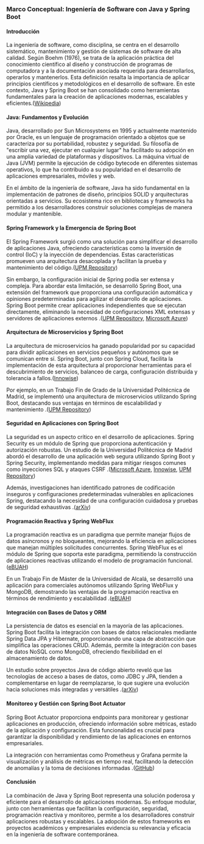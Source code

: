 ### Marco Conceptual: Ingeniería de Software con Java y Spring Boot

#### Introducción

La ingeniería de software, como disciplina, se centra en el desarrollo sistemático, mantenimiento y gestión de sistemas de software de alta calidad. Según Boehm (1976), se trata de la aplicación práctica del conocimiento científico al diseño y construcción de programas de computadora y a la documentación asociada requerida para desarrollarlos, operarlos y mantenerlos. Esta definición resalta la importancia de aplicar principios científicos y metodológicos en el desarrollo de software. En este contexto, Java y Spring Boot se han consolidado como herramientas fundamentales para la creación de aplicaciones modernas, escalables y eficientes.([Wikipedia][1])

#### Java: Fundamentos y Evolución

Java, desarrollado por Sun Microsystems en 1995 y actualmente mantenido por Oracle, es un lenguaje de programación orientado a objetos que se caracteriza por su portabilidad, robustez y seguridad. Su filosofía de "escribir una vez, ejecutar en cualquier lugar" ha facilitado su adopción en una amplia variedad de plataformas y dispositivos. La máquina virtual de Java (JVM) permite la ejecución de código bytecode en diferentes sistemas operativos, lo que ha contribuido a su popularidad en el desarrollo de aplicaciones empresariales, móviles y web.

En el ámbito de la ingeniería de software, Java ha sido fundamental en la implementación de patrones de diseño, principios SOLID y arquitecturas orientadas a servicios. Su ecosistema rico en bibliotecas y frameworks ha permitido a los desarrolladores construir soluciones complejas de manera modular y mantenible.

#### Spring Framework y la Emergencia de Spring Boot

El Spring Framework surgió como una solución para simplificar el desarrollo de aplicaciones Java, ofreciendo características como la inversión de control (IoC) y la inyección de dependencias. Estas características promueven una arquitectura desacoplada y facilitan la prueba y mantenimiento del código.([UPM Repository][2])

Sin embargo, la configuración inicial de Spring podía ser extensa y compleja. Para abordar esta limitación, se desarrolló Spring Boot, una extensión del framework que proporciona una configuración automática y opiniones predeterminadas para agilizar el desarrollo de aplicaciones. Spring Boot permite crear aplicaciones independientes que se ejecutan directamente, eliminando la necesidad de configuraciones XML extensas y servidores de aplicaciones externos .([UPM Repository][2], [Microsoft Azure][3])

#### Arquitectura de Microservicios y Spring Boot

La arquitectura de microservicios ha ganado popularidad por su capacidad para dividir aplicaciones en servicios pequeños y autónomos que se comunican entre sí. Spring Boot, junto con Spring Cloud, facilita la implementación de esta arquitectura al proporcionar herramientas para el descubrimiento de servicios, balanceo de carga, configuración distribuida y tolerancia a fallos.([Innowise][4])

Por ejemplo, en un Trabajo Fin de Grado de la Universidad Politécnica de Madrid, se implementó una arquitectura de microservicios utilizando Spring Boot, destacando sus ventajas en términos de escalabilidad y mantenimiento .([UPM Repository][5])

#### Seguridad en Aplicaciones con Spring Boot

La seguridad es un aspecto crítico en el desarrollo de aplicaciones. Spring Security es un módulo de Spring que proporciona autenticación y autorización robustas. Un estudio de la Universidad Politécnica de Madrid abordó el desarrollo de una aplicación web segura utilizando Spring Boot y Spring Security, implementando medidas para mitigar riesgos comunes como inyecciones SQL y ataques CSRF .([Microsoft Azure][6], [Innowise][4], [UPM Repository][7])

Además, investigaciones han identificado patrones de codificación inseguros y configuraciones predeterminadas vulnerables en aplicaciones Spring, destacando la necesidad de una configuración cuidadosa y pruebas de seguridad exhaustivas .([arXiv][8])

#### Programación Reactiva y Spring WebFlux

La programación reactiva es un paradigma que permite manejar flujos de datos asíncronos y no bloqueantes, mejorando la eficiencia en aplicaciones que manejan múltiples solicitudes concurrentes. Spring WebFlux es el módulo de Spring que soporta este paradigma, permitiendo la construcción de aplicaciones reactivas utilizando el modelo de programación funcional.([eBUAH][9])

En un Trabajo Fin de Máster de la Universidad de Alcalá, se desarrolló una aplicación para comerciales autónomos utilizando Spring WebFlux y MongoDB, demostrando las ventajas de la programación reactiva en términos de rendimiento y escalabilidad .([eBUAH][9])

#### Integración con Bases de Datos y ORM

La persistencia de datos es esencial en la mayoría de las aplicaciones. Spring Boot facilita la integración con bases de datos relacionales mediante Spring Data JPA y Hibernate, proporcionando una capa de abstracción que simplifica las operaciones CRUD. Además, permite la integración con bases de datos NoSQL como MongoDB, ofreciendo flexibilidad en el almacenamiento de datos.

Un estudio sobre proyectos Java de código abierto reveló que las tecnologías de acceso a bases de datos, como JDBC y JPA, tienden a complementarse en lugar de reemplazarse, lo que sugiere una evolución hacia soluciones más integradas y versátiles .([arXiv][10])

#### Monitoreo y Gestión con Spring Boot Actuator

Spring Boot Actuator proporciona endpoints para monitorear y gestionar aplicaciones en producción, ofreciendo información sobre métricas, estado de la aplicación y configuración. Esta funcionalidad es crucial para garantizar la disponibilidad y rendimiento de las aplicaciones en entornos empresariales.

La integración con herramientas como Prometheus y Grafana permite la visualización y análisis de métricas en tiempo real, facilitando la detección de anomalías y la toma de decisiones informadas .([GitHub][11])

#### Conclusión

La combinación de Java y Spring Boot representa una solución poderosa y eficiente para el desarrollo de aplicaciones modernas. Su enfoque modular, junto con herramientas que facilitan la configuración, seguridad, programación reactiva y monitoreo, permite a los desarrolladores construir aplicaciones robustas y escalables. La adopción de estos frameworks en proyectos académicos y empresariales evidencia su relevancia y eficacia en la ingeniería de software contemporánea.

[1]: https://es.wikipedia.org/wiki/Ingenier%C3%ADa_de_software?utm_source=chatgpt.com "Ingeniería de software"
[2]: https://oa.upm.es/51945/?utm_source=chatgpt.com "Desarrollo con Spring de una aplicación web para gestionar una federación de natación | Archivo Digital UPM"
[3]: https://azure.microsoft.com/es-es/resources/cloud-computing-dictionary/what-is-java-spring-boot/?utm_source=chatgpt.com "¿Qué es Java Spring Boot? Introducción a Spring Boot | Microsoft Azure"
[4]: https://innowise.com/es/tecnologias/desarrollo-java-spring-boot/?utm_source=chatgpt.com "Java Spring Boot Development Company - Acelere el desarrollo de su aplicación"
[5]: https://oa.upm.es/64213/?utm_source=chatgpt.com "Ejemplo de implementación utilizando Spring Boot de la Arquitectura de Microservicios | Archivo Digital UPM"
[6]: https://azure.microsoft.com/es-es/resources/cloud-computing-dictionary/what-is-java-spring-boot//?utm_source=chatgpt.com "¿Qué es Java Spring Boot? Introducción a Spring Boot | Microsoft Azure"
[7]: https://oa.upm.es/71050/?utm_source=chatgpt.com "Desarrollo de una aplicación web segura con Spring Boot | Archivo Digital UPM"
[8]: https://arxiv.org/abs/2007.14319?utm_source=chatgpt.com "Coding Practices and Recommendations of Spring Security for Enterprise Applications"
[9]: https://ebuah.uah.es/dspace/handle/10017/49960?utm_source=chatgpt.com "Programación reactiva con Spring Boot"
[10]: https://arxiv.org/abs/1701.00416?utm_source=chatgpt.com "On the Interaction of Relational Database Access Technologies in Open Source Java Projects"
[11]: https://github.com/andresWeitzel/Microservicios_Spring_Cloud_Netflix_Spring_Boot?utm_source=chatgpt.com "GitHub - andresWeitzel/Microservicios_Spring_Cloud_Netflix_Spring_Boot: Microservicios con Spring Boot, Spring MVC, Spring Data JPA, Spring Cloud Eureka, Grafana, Prometheus, ApiGateway, Resilience4J, Lombok, Maven, Postman, Git, Postgres, Mysql y Otras Tecnologías"
